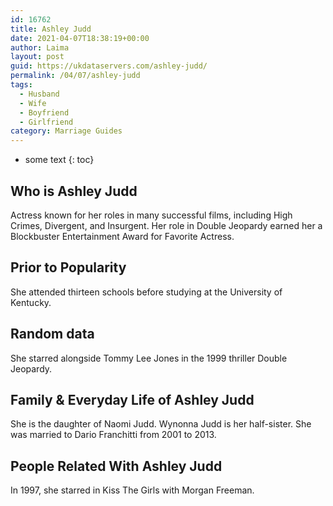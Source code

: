 ```yaml
---
id: 16762
title: Ashley Judd
date: 2021-04-07T18:38:19+00:00
author: Laima
layout: post
guid: https://ukdataservers.com/ashley-judd/
permalink: /04/07/ashley-judd
tags:
  - Husband
  - Wife
  - Boyfriend
  - Girlfriend
category: Marriage Guides
---
```


* some text
{: toc}


## Who is Ashley Judd
                  
                  
                  
Actress known for her roles in many successful films, including High Crimes, Divergent, and Insurgent. Her role in Double Jeopardy earned her a Blockbuster Entertainment Award for Favorite Actress. 
                  
              
            
              
            
                
                
                
## Prior to Popularity
                  
                  
                  
She attended thirteen schools before studying at the University of Kentucky. 
                  
              
            
              
            
                
                
                
## Random data
                  
                  
                  
She starred alongside Tommy Lee Jones in the 1999 thriller Double Jeopardy. 
                  
              
            
              
            
                
                
                
## Family & Everyday Life of Ashley Judd
                  
                  
                  
She is the daughter of Naomi Judd. Wynonna Judd is her half-sister. She was married to Dario Franchitti from 2001 to 2013. 
                  
              
            
              
            
                
                
                
## People Related With Ashley Judd
                  
                  
                  
In 1997, she starred in Kiss The Girls with Morgan Freeman. 
                  
              
            
              
            
                
              
            
              
              
            
            
              
            
          
          
          